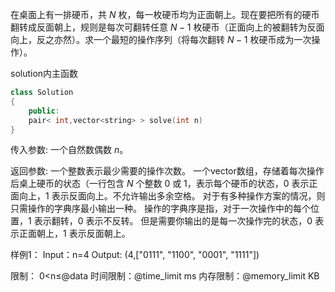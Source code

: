 在桌面上有一排硬币，共 $N$ 枚，每一枚硬币均为正面朝上。现在要把所有的硬币翻转成反面朝上，规则是每次可翻转任意 $N-1$ 枚硬币（正面向上的被翻转为反面向上，反之亦然）。求一个最短的操作序列（将每次翻转 $N-1$ 枚硬币成为一次操作）。

solution内主函数
```cpp
class Solution
{
    public:
    pair< int,vector<string> > solve(int n)
}
```

传入参数:
一个自然数偶数 $n$。

返回参数:
一个整数表示最少需要的操作次数。
一个vector<string>数组，存储着每次操作后桌上硬币的状态（一行包含 $N$ 个整数 $0$ 或 $1$，表示每个硬币的状态，$0$ 表示正面向上，$1$ 表示反面向上。不允许输出多余空格。
对于有多种操作方案的情况，则只需操作的字典序最小输出一种。
操作的字典序是指，对于一次操作中的每个位置，$1$ 表示翻转，$0$ 表示不反转。
但是需要你输出的是每一次操作完的状态，$0$ 表示正面朝上，$1$ 表示反面朝上。

样例1：
Input：n=4
Output: (4,["0111", "1100", "0001", "1111"])

限制：
0<n≤@data
时间限制：@time_limit ms
内存限制：@memory_limit KB